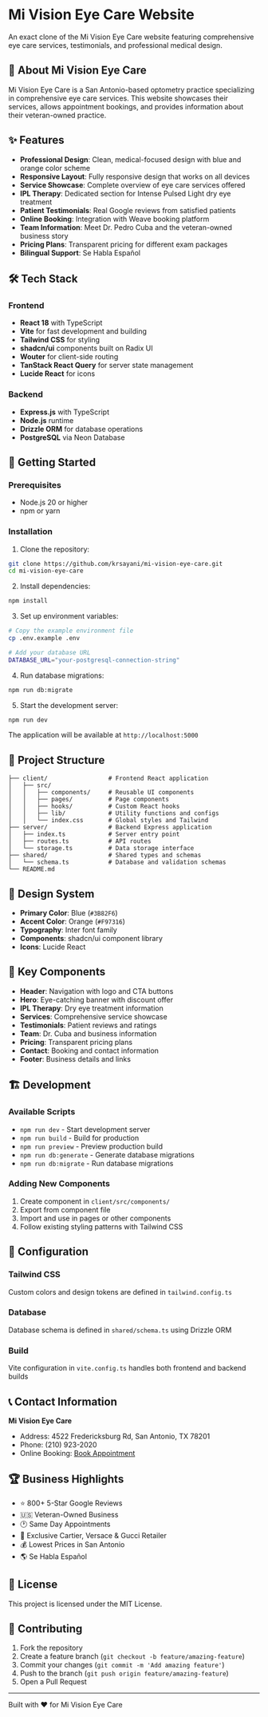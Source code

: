 # Mi Vision Eye Care Website

An exact clone of the Mi Vision Eye Care website featuring comprehensive eye care services, testimonials, and professional medical design.

## 🏥 About Mi Vision Eye Care

Mi Vision Eye Care is a San Antonio-based optometry practice specializing in comprehensive eye care services. This website showcases their services, allows appointment bookings, and provides information about their veteran-owned practice.

## ✨ Features

- **Professional Design**: Clean, medical-focused design with blue and orange color scheme
- **Responsive Layout**: Fully responsive design that works on all devices
- **Service Showcase**: Complete overview of eye care services offered
- **IPL Therapy**: Dedicated section for Intense Pulsed Light dry eye treatment
- **Patient Testimonials**: Real Google reviews from satisfied patients
- **Online Booking**: Integration with Weave booking platform
- **Team Information**: Meet Dr. Pedro Cuba and the veteran-owned business story
- **Pricing Plans**: Transparent pricing for different exam packages
- **Bilingual Support**: Se Habla Español

## 🛠️ Tech Stack

### Frontend
- **React 18** with TypeScript
- **Vite** for fast development and building
- **Tailwind CSS** for styling
- **shadcn/ui** components built on Radix UI
- **Wouter** for client-side routing
- **TanStack React Query** for server state management
- **Lucide React** for icons

### Backend
- **Express.js** with TypeScript
- **Node.js** runtime
- **Drizzle ORM** for database operations
- **PostgreSQL** via Neon Database

## 🚀 Getting Started

### Prerequisites
- Node.js 20 or higher
- npm or yarn

### Installation

1. Clone the repository:
```bash
git clone https://github.com/krsayani/mi-vision-eye-care.git
cd mi-vision-eye-care
```

2. Install dependencies:
```bash
npm install
```

3. Set up environment variables:
```bash
# Copy the example environment file
cp .env.example .env

# Add your database URL
DATABASE_URL="your-postgresql-connection-string"
```

4. Run database migrations:
```bash
npm run db:migrate
```

5. Start the development server:
```bash
npm run dev
```

The application will be available at `http://localhost:5000`

## 📁 Project Structure

```
├── client/                 # Frontend React application
│   ├── src/
│   │   ├── components/     # Reusable UI components
│   │   ├── pages/          # Page components
│   │   ├── hooks/          # Custom React hooks
│   │   ├── lib/            # Utility functions and configs
│   │   └── index.css       # Global styles and Tailwind
├── server/                 # Backend Express application
│   ├── index.ts            # Server entry point
│   ├── routes.ts           # API routes
│   └── storage.ts          # Data storage interface
├── shared/                 # Shared types and schemas
│   └── schema.ts           # Database and validation schemas
└── README.md
```

## 🎨 Design System

- **Primary Color**: Blue (`#3B82F6`)
- **Accent Color**: Orange (`#F97316`)
- **Typography**: Inter font family
- **Components**: shadcn/ui component library
- **Icons**: Lucide React

## 📱 Key Components

- **Header**: Navigation with logo and CTA buttons
- **Hero**: Eye-catching banner with discount offer
- **IPL Therapy**: Dry eye treatment information
- **Services**: Comprehensive service showcase
- **Testimonials**: Patient reviews and ratings
- **Team**: Dr. Cuba and business information
- **Pricing**: Transparent pricing plans
- **Contact**: Booking and contact information
- **Footer**: Business details and links

## 🏗️ Development

### Available Scripts

- `npm run dev` - Start development server
- `npm run build` - Build for production
- `npm run preview` - Preview production build
- `npm run db:generate` - Generate database migrations
- `npm run db:migrate` - Run database migrations

### Adding New Components

1. Create component in `client/src/components/`
2. Export from component file
3. Import and use in pages or other components
4. Follow existing styling patterns with Tailwind CSS

## 🔧 Configuration

### Tailwind CSS
Custom colors and design tokens are defined in `tailwind.config.ts`

### Database
Database schema is defined in `shared/schema.ts` using Drizzle ORM

### Build
Vite configuration in `vite.config.ts` handles both frontend and backend builds

## 📞 Contact Information

**Mi Vision Eye Care**
- Address: 4522 Fredericksburg Rd, San Antonio, TX 78201
- Phone: (210) 923-2020
- Online Booking: [Book Appointment](https://book2.getweave.com/dfa1826b-79a3-4a2c-9020-f6ee57b08b82/request-appointment)

## 🏆 Business Highlights

- ⭐ 800+ 5-Star Google Reviews
- 🇺🇸 Veteran-Owned Business
- 🕐 Same Day Appointments
- 💎 Exclusive Cartier, Versace & Gucci Retailer
- 💰 Lowest Prices in San Antonio
- 🌎 Se Habla Español

## 📄 License

This project is licensed under the MIT License.

## 🤝 Contributing

1. Fork the repository
2. Create a feature branch (`git checkout -b feature/amazing-feature`)
3. Commit your changes (`git commit -m 'Add amazing feature'`)
4. Push to the branch (`git push origin feature/amazing-feature`)
5. Open a Pull Request

---

Built with ❤️ for Mi Vision Eye Care
